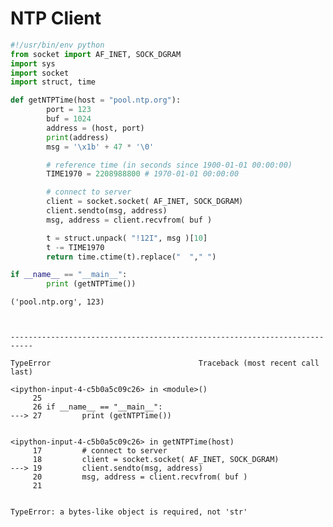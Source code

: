 
# NTP Client


```python
#!/usr/bin/env python
from socket import AF_INET, SOCK_DGRAM
import sys
import socket
import struct, time

def getNTPTime(host = "pool.ntp.org"):
        port = 123
        buf = 1024
        address = (host, port)
        print(address)
        msg = '\x1b' + 47 * '\0'

        # reference time (in seconds since 1900-01-01 00:00:00)
        TIME1970 = 2208988800 # 1970-01-01 00:00:00

        # connect to server
        client = socket.socket( AF_INET, SOCK_DGRAM)
        client.sendto(msg, address)
        msg, address = client.recvfrom( buf )

        t = struct.unpack( "!12I", msg )[10]
        t -= TIME1970
        return time.ctime(t).replace("  "," ")

if __name__ == "__main__":
        print (getNTPTime())
```

    ('pool.ntp.org', 123)
    


    ---------------------------------------------------------------------------

    TypeError                                 Traceback (most recent call last)

    <ipython-input-4-c5b0a5c09c26> in <module>()
         25 
         26 if __name__ == "__main__":
    ---> 27         print (getNTPTime())
    

    <ipython-input-4-c5b0a5c09c26> in getNTPTime(host)
         17         # connect to server
         18         client = socket.socket( AF_INET, SOCK_DGRAM)
    ---> 19         client.sendto(msg, address)
         20         msg, address = client.recvfrom( buf )
         21 
    

    TypeError: a bytes-like object is required, not 'str'



```python

```
